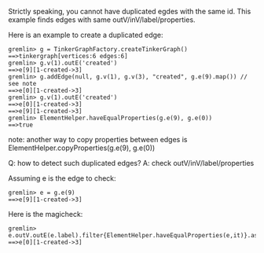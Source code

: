 Strictly speaking, you cannot have duplicated egdes with the same id.
This example finds edges with same outV/inV/label/properties.

Here is an example to create a duplicated edge:

```
gremlin> g = TinkerGraphFactory.createTinkerGraph()
==>tinkergraph[vertices:6 edges:6]
gremlin> g.v(1).outE('created')
==>e[9][1-created->3]
gremlin> g.addEdge(null, g.v(1), g.v(3), "created", g.e(9).map()) // see note
==>e[0][1-created->3]
gremlin> g.v(1).outE('created')
==>e[0][1-created->3]
==>e[9][1-created->3]
gremlin> ElementHelper.haveEqualProperties(g.e(9), g.e(0))
==>true
```

note: another way to copy properties between edges is ElementHelper.copyProperties(g.e(9), g.e(0)) 

Q: how to detect such duplicated edges?
A: check outV/inV/label/properties

Assuming e is the edge to check:

```
gremlin> e = g.e(9)
==>e[9][1-created->3]
```

Here is the magicheck:

```
gremlin> e.outV.outE(e.label).filter{ElementHelper.haveEqualProperties(e,it)}.as('e').inV.filter{it==e.inV.next()}.back('e').except([e])
==>e[0][1-created->3]

```